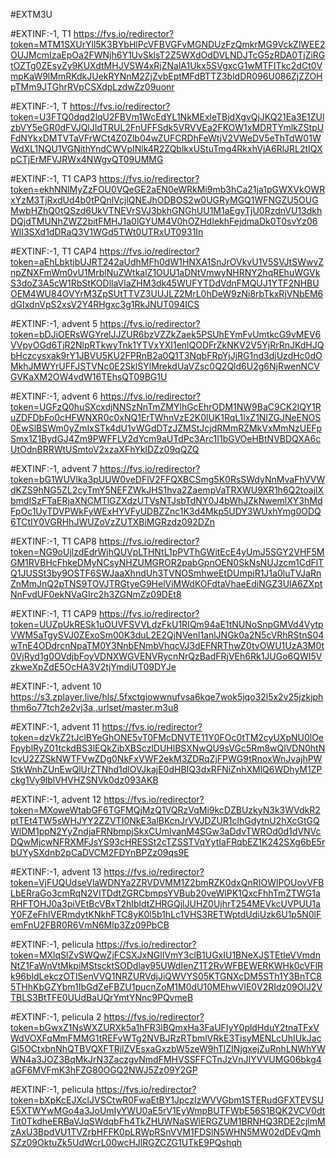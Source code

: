 #EXTM3U

#EXTINF:-1, T1
https://fvs.io/redirector?token=MTM1SXUrYll5K3BYbHlPcVFBVGFvMGNDUzFzQmkrMG9VckZlWEE2OUJMcmIzaEpOa2FWNjh6Y1UvSklsT2Z5WXdOdDVLNDJTcG5zRDA0TjZiRGtOZTg0ZEsyZy9KUXdtMHJVSW4xRjZNalA1Ukx5SVgxcG1wMTFITkc2dCt0VmpKaW9lMmRKdkJUekRYNnM2ZjZvbEptMFdBTTZ3bldDR096U086ZjZZOHpTMm9JTGhrRVpCSXdpLzdwZz09uonr


#EXTINF:-1, T
https://fvs.io/redirector?token=U3FTQ0dqd2lqU2FBVm1WcEdYL1NkMExleTBjdXgvQjJKQ21Ea3E1ZUlzbVY5eGR0dFVJQlJIdTRUL2FnUFFSdk5VRVVEa2FKOW1xMDRTYmlkZStpUFdNYkxDMTVTaVFrWCt4Z0Zlb04wZUFCRDhFeWtjV2VWeDV5eThTdW01WWdXL1NQU1VGNithYndCWVpINlk4R2ZQblkxUStuTmg4RkxhVjA6RlJRL2tIQXpCTjErMFVJRWx4NWgvQT09UMMG


#EXTINF:-1, T1 CAP3
https://fvs.io/redirector?token=ekhNNlMyZzFOU0VQeGE2aEN0eWRkMi9mb3hCa21ja1pGWXVkOWRxYzM3TjRxdUd4b0tPQnlVcjlQNEJhODBOS2w0UGRyMGQ1WFNGZU5OUGMwbHZhQ0tQSzd6UkVTNEVrSVJ3bkhGNGhUU1M1aEgyTjU0RzdnVU13dkhDQjdTMUNhZWZ2bitFMHJ1a0lGYUM4V0hOZHdIekhFejdmaDk0T0svYz06WlI3SXd1dDRaQ3V1WGd5TWt0UTRxUT0931In


#EXTINF:-1, T1 CAP4
https://fvs.io/redirector?token=aEhLbktjbUJRT242aUdhMFh0dW1HNXA1SnJrOVkvU1V5SVJtSWwvZnpZNXFmWm0vU1MrblNuZWtkalZ1OUU1aDNtVmwyNHRNY2hqREhuWGVkS3doZ3A5cW1RbStKODllaVlaZHM3dk45WUFYTDdVdnFMQUJ1YTF2NHBUOEM4WU84OVYrM3ZpSUtTTVZ3UUJLZ2MrL0hDeW9zNi8rbTkxRjVNbEM6dGIxdnVpS2xsV2Y4RHgxc3g1RkJNUT094ICS


#EXTINF:-1, advent 5
https://fvs.io/redirector?token=bDJiOERsWGYrelJJZUR6bzVZZkZaek5PSUhEYmFvUmtkcG9vMEV6VVpyOGd6TjR2NlpRTkwyTnk1YTVxYXI1enlQODFrZkNKV2V5YjRrRnJKdHJQbHczcysxak9rY1JBVU5KU2FPRnB2a0Q1T3NqbFRpYjJjRG1nd3djUzdHc0dOMkhJMWYrUFFJSTVNc0E2SklSYlMrekdUaVZsc0Q2Qld6U2g6NjRwenNCVGVKaXM2OW4vdW16TEhsQT09BG1U

#EXTINF:-1, advent 6
https://fvs.io/redirector?token=UGFzQ0huSXcxdjNNSzNnTmZMYlhGcEhrODM1NW9BaC9CK2lQY1RuZDFDbFo0cHFWNXR0c0xNQ1ErTWhnVzE2K0lUK1RqL1lxZ1NIZGJNeENOS0EwSlBSWm0yZmIxSTk4dU1vWGdDTzJZMStJcjdRMmRZMkVxMmNzUEFpSmx1Z1BydGJ4Zm9PWFFLV2dYcm9aUTdPc3Arc1I1bGVOeHBtNVBDQXA6cUtOdnBRRWtUSmtoV2xzaXFhYklDZz09qQZQ


#EXTINF:-1, advent 7
https://fvs.io/redirector?token=bG1WUVlka3pUUW0veDFlV2FFQXBCSmg5K0RsSWdyNnMvaFhVVWdKZS9hNG5ZL2cyTmY5NEFZWkJHS1hva2ZaempVaTRXWU9XR1h6Q2toajlXbmdISzFTaERjaXNCMTlGZXdzUTVsNTJsbTdNY0J4bWhJZkNwemlXY3hMdFpOc1UyTDVPWkFyWExHYVFyUDBZZnc1K3d4Mkp5UDY3WUxhYmg0ODQ6TCtIY0VGRHhJWUZoVzZUTXBiMGRzdz092DZn


#EXTINF:-1, T1 CAP8
https://fvs.io/redirector?token=NG9oUjlzdEdrWjhQUVpLTHNtL1pPVThGWitEcE4yUmJ5SGY2VHF5MGM1RVBHcFhkeDMyNCsyNHZUMGROR2pabGpnOEN0SkNsNUJzcm1CdFlTQ1JUSSt3by9OSTF6SWJaaXhndUh3TVNOSmhweEtDUmpiR1J1a0luTVJaRnZnMmJnQ2pTNS9TOVJTRGtyeG9HelViMWdKOFdtaVhaeEdiNGZ3UlA6ZXptNnFvdUF0ekNVaGIrc2h3ZGNmZz09DEt8


#EXTINF:-1, T1 CAP9
https://fvs.io/redirector?token=UUZpUkRESk1uOUVFSVVLdzFkU1RIQm94aE1tNUNoSnpGMVd4VytpVWM5aTgySVJ0ZExoSm00K3duL2E2QjNVenl1anlJNGk0a2N5cVRhRStnS04wTnE4ODdrcnNpaTM0Y3NnbENmbVhqcVJ3dEFNRThwZ0tvOWU1UzA3M0t0VjRyd1g0OVdjbFoyVDNXWGVENVRycnNrQzBadFRjVEh6Rk1JUGo6QWI5VzkweXpZdE5OcHA3V2tjYmdiUT09DYJe


#EXTINF:-1, advent 10
https://s3.zplayer.live/hls/,5fxctgiowwnufvsa6kqe7wok5jqo32l5x2v25jzkjphthm6o77tch2e2vj3a,.urlset/master.m3u8


#EXTINF:-1, advent 11
https://fvs.io/redirector?token=dzVkZ2tJclBYeGhONE5vT0FMcDNVTE11Y0FOc0tTM2cyUXpNU0lOeFpyblRyZ01tckdBS3lEQkZibXBSczlDUHlBSXNwQU9sVGc5Rm8wQlVDN0htNlcvU2ZZSkNWTFVwZDg0NkFxVWF2ekM3ZDRqZjFPWG9tRnoxWnJvajhPWStkWnhZUnEwQlUrZTNhd1dlOVJkajE0dHBIQ3dxRFNiZnhXMlQ6WDhyM1ZPckg1Vy9lblVHVHZSNVk0dz093AKB


#EXTINF:-1, advent 12
https://fvs.io/redirector?token=MXoweWtabGF6TGFMQjMzQ1VQRzVqMi9kcDZBUzkyN3k3WVdkR2ptTEt4TW5sWHJYY2ZZVTI0NkE3alBKcnJrVVJDZUR1clhGdytnU2hXcGtGQWlDM1ppN2YyZndjaFRNbmpjSkxCUmlvanM4SGw3aDdvTWROd0d1dVNVcDQwMjcwNFRXMFJsYS93cHRESSt2cTZSSTVqYytIaFRqbEZ1K242SXg6bE5rbUYySXdnb2pCaDVCM2FDYnBPZz09qs9E

#EXTINF:-1, advent 13
https://fvs.io/redirector?token=VjFUQUdseVlaWDNYa2ZRVDVMM1Z2bmRZK0dxQnRIOWlPOUovVFBLbERraGo3cmRqN2VITDdtZGRCbmpsYVBub20veWlPK1QxcFhhTmZTWG1aRHFTOHJ0a3piVEtBcVBxT2hIbldtZHRGQjlJUHZ0UjhrT254MEVkcUVPUU1aY0FZeFhIVERmdytKNkhFTC8yK0l5b1hLc1VHS3RETWptdUdiUzk6U1p5N0lFemFnU2FBR0R6VmN6Mlp3Zz09PbCB


#EXTINF:-1, pelicula
https://fvs.io/redirector?token=MXlqSlZvSWQwZjFCSXJxNGlIVmY3clB1UGxIU1BNeXJSTEtIeVVmdnNtZ1FaWnVtMkpiMStscktSODdlay95UWdIenZ1T2RvWFBEWERKWHk0cVFlRk96bldLekczOTlSenVVQ1NRZURVdjJiQWVYS05KTGNXcDM5STh1Y3BnTC85THhKbGZYbm1IbGdZeFBZU1pucnZoM1M0dU10MEhwVlE0V2RIdz09OlJ2VTBLS3BtTFE0UUdBaUQrYmtYNnc9PQvmeB


#EXTINF:-1, pelicula 2
https://fvs.io/redirector?token=bGwxZ1NsWXZURXk5a1hFR3lBQmxHa3FaUFIyY0pldHduY2tnaTFxVWdVOXFqMmFMMG1tREFvWTg2NVBJRzRTbmlVRkE3TisyMENLcUhIUkJacGl5OCtxbnNhQTBVQXFTRjlZVEsxaGxzbW5zeW9hTlZINjgxejZuRnhLNWhYWWN4a3JOZ3BqMkJrN3ZaczgvNmdFMHVSSFFCTnJzVnJIYVVUMG06bkg4aGF6MVFmK3hFZG80OGQ2NWJ5Zz09Y2GP


#EXTINF:-1, pelicula
https://fvs.io/redirector?token=bXpKcEJXclJVSCtwR0FwaEtBY1JpczIzWVVGbm1STERudGFXTEVSUE5XTWYwMGo4a3JoUmIyYWU0aE5rV1EyWmpBUTFWbE56S1BQK2VCV0dtTit0TkdheERBaVJqSWdqbFh4TkZHUWNaSWlERGZUM1BRNHQ3RDE2cjlmMzAxU3BpdVU1TVZrbHFFK0pLRWpRSnVVM1FDSlN5WHN5MW02dDEvQmhSZz09OktuZk5UdWcrL00wcHJlRGZCZG1UTkE9PQshqh
